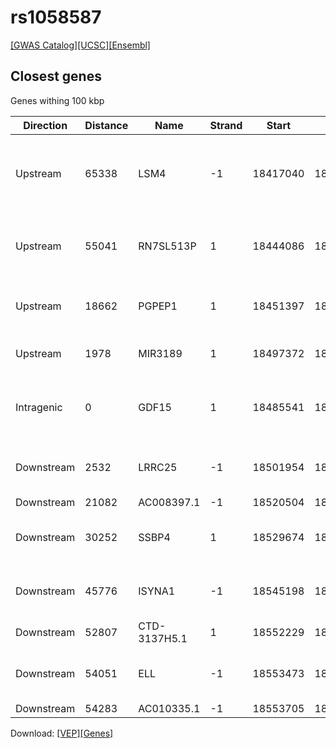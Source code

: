 # rs1058587

[[GWAS Catalog]](https://www.ebi.ac.uk/gwas/variants/rs1058587)[[UCSC]](https://genome.ucsc.edu/cgi-bin/hgTracks?position=chr19:18399422-18599422&addHighlight=hg19.chr19%3A123065528%2D123066028%23fcfcac&hgFind.matches=rs1058587&db=hg19)[[Ensembl]](https://grch37.ensembl.org/Homo_sapiens/Variation/Explore?r=19:18499422-18499422;v=rs1058587;vdb=variation)
## Closest genes

Genes withing 100 kbp

| Direction | Distance | Name | Strand | Start | End | Biotype | Description | ID |
| --------- | -------- | ---- | ------ | ----- | --- | ------- | ----------- | -- |
| Upstream | 65338 | LSM4 | -1 | 18417040 | 18434084 | protein_coding | LSM4 homolog, U6 small nuclear RNA associated (S. cerevisiae) [Source:HGNC Symbol;Acc:17259] | ENSG00000130520 |
| Upstream | 55041 | RN7SL513P | 1 | 18444086 | 18444381 | misc_RNA | RNA, 7SL, cytoplasmic 513, pseudogene [Source:HGNC Symbol;Acc:46529] | ENSG00000239821 |
| Upstream | 18662 | PGPEP1 | 1 | 18451397 | 18480760 | protein_coding | pyroglutamyl-peptidase I [Source:HGNC Symbol;Acc:13568] | ENSG00000130517 |
| Upstream | 1978 | MIR3189 | 1 | 18497372 | 18497444 | miRNA | microRNA 3189 [Source:HGNC Symbol;Acc:38307] | ENSG00000264175 |
| Intragenic | 0 | GDF15 | 1 | 18485541 | 18499986 | protein_coding | growth differentiation factor 15 [Source:HGNC Symbol;Acc:30142] | ENSG00000130513 |
| Downstream | 2532 | LRRC25 | -1 | 18501954 | 18508427 | protein_coding | leucine rich repeat containing 25 [Source:HGNC Symbol;Acc:29806] | ENSG00000175489 |
| Downstream | 21082 | AC008397.1 | -1 | 18520504 | 18520592 | miRNA |  | ENSG00000221167 |
| Downstream | 30252 | SSBP4 | 1 | 18529674 | 18545372 | protein_coding | single stranded DNA binding protein 4 [Source:HGNC Symbol;Acc:15676] | ENSG00000130511 |
| Downstream | 45776 | ISYNA1 | -1 | 18545198 | 18549111 | protein_coding | inositol-3-phosphate synthase 1 [Source:HGNC Symbol;Acc:29821] | ENSG00000105655 |
| Downstream | 52807 | CTD-3137H5.1 | 1 | 18552229 | 18554407 | antisense |  | ENSG00000268199 |
| Downstream | 54051 | ELL | -1 | 18553473 | 18632937 | protein_coding | elongation factor RNA polymerase II [Source:HGNC Symbol;Acc:23114] | ENSG00000105656 |
| Downstream | 54283 | AC010335.1 | -1 | 18553705 | 18554469 | pseudogene |  | ENSG00000256989 |


Download: [[VEP]](rs1058587_vep.json.gz)[[Genes]](rs1058587_gene.json.gz)

